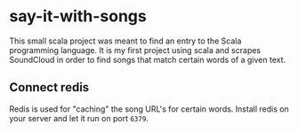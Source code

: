 # say-it-with-songs

This small scala project was meant to find an entry to the Scala programming language. 
It is my first project using scala and scrapes SoundCloud in order to find songs that match certain words of a given text.

## Connect redis
Redis is used for "caching" the song URL's for certain words. Install redis on your server and let it run on port ```6379```.